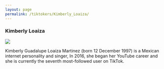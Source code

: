 ```yaml
---
layout: page
permalink: /tiktokers/Kimberly_Loaiza/
---
```

### Kimberly Loaiza


<img src="//upload.wikimedia.org/wikipedia/commons/thumb/b/ba/Kimberly_Loaiza-fuego2022.png/220px-Kimberly_Loaiza-fuego2022.png"> 

Kimberly Guadalupe Loaiza Martinez (born 12 December 1997) is a Mexican internet personality and singer, In 2016, she began her YouTube career and she is currently the seventh most-followed user on TikTok.

